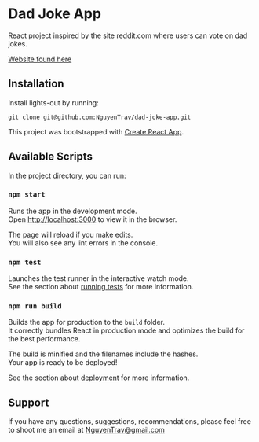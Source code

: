# Dad Joke App

React project inspired by the site reddit.com where users can vote on dad jokes.

[Website found here](https://nguyentrav.github.io/dad-joke-app/)

Installation
------------

Install lights-out by running:

    git clone git@github.com:NguyenTrav/dad-joke-app.git
    
This project was bootstrapped with [Create React App](https://github.com/facebook/create-react-app).

## Available Scripts

In the project directory, you can run:

### `npm start`

Runs the app in the development mode.<br />
Open [http://localhost:3000](http://localhost:3000) to view it in the browser.

The page will reload if you make edits.<br />
You will also see any lint errors in the console.

### `npm test`

Launches the test runner in the interactive watch mode.<br />
See the section about [running tests](https://facebook.github.io/create-react-app/docs/running-tests) for more information.

### `npm run build`

Builds the app for production to the `build` folder.<br />
It correctly bundles React in production mode and optimizes the build for the best performance.

The build is minified and the filenames include the hashes.<br />
Your app is ready to be deployed!

See the section about [deployment](https://facebook.github.io/create-react-app/docs/deployment) for more information.

Support
-------

If you have any questions, suggestions, recommendations, please feel free to shoot me an email at NguyenTrav@gmail.com
